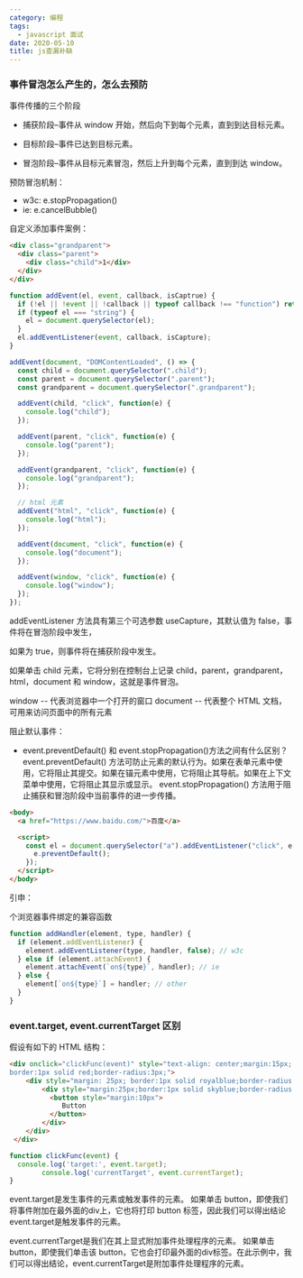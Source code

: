 ```yaml
---
category: 编程
tags:
  - javascript 面试
date: 2020-05-10
title: js查漏补缺
---
```




### 事件冒泡怎么产生的，怎么去预防

事件传播的三个阶段

- 捕获阶段–事件从 window 开始，然后向下到每个元素，直到到达目标元素。

- 目标阶段–事件已达到目标元素。

- 冒泡阶段–事件从目标元素冒泡，然后上升到每个元素，直到到达 window。

预防冒泡机制：

- w3c: e.stopPropagation()
- ie: e.cancelBubble()

自定义添加事件案例：

```html
<div class="grandparent">
  <div class="parent">
    <div class="child">1</div>
  </div>
</div>
```

```js
function addEvent(el, event, callback, isCaptrue) {
  if (!el || !event || !callback || typeof callback !== "function") return;
  if (typeof el === "string") {
    el = document.querySelector(el);
  }
  el.addEventListener(event, callback, isCapture);
}

addEvent(document, "DOMContentLoaded", () => {
  const child = document.querySelector(".child");
  const parent = document.querySelector(".parent");
  const grandparent = document.querySelector(".grandparent");

  addEvent(child, "click", function(e) {
    console.log("child");
  });

  addEvent(parent, "click", function(e) {
    console.log("parent");
  });

  addEvent(grandparent, "click", function(e) {
    console.log("grandparent");
  });

  // html 元素
  addEvent("html", "click", function(e) {
    console.log("html");
  });

  addEvent(document, "click", function(e) {
    console.log("document");
  });

  addEvent(window, "click", function(e) {
    console.log("window");
  });
});
```

addEventListener 方法具有第三个可选参数 useCapture，其默认值为 false，事件将在冒泡阶段中发生，

如果为 true，则事件将在捕获阶段中发生。

如果单击 child 元素，它将分别在控制台上记录 child，parent，grandparent，html，document 和 window，这就是事件冒泡。

window -- 代表浏览器中一个打开的窗口
document -- 代表整个 HTML 文档，可用来访问页面中的所有元素

阻止默认事件：

- event.preventDefault() 和 event.stopPropagation()方法之间有什么区别？
  event.preventDefault() 方法可防止元素的默认行为。如果在表单元素中使用，它将阻止其提交。如果在锚元素中使用，它将阻止其导航。如果在上下文菜单中使用，它将阻止其显示或显示。
  event.stopPropagation() 方法用于阻止捕获和冒泡阶段中当前事件的进一步传播。

```html
<body>
  <a href="https://www.baidu.com/">百度</a>

  <script>
    const el = document.querySelector("a").addEventListener("click", e => {
      e.preventDefault();
    });
  </script>
</body>
```

引申：

个浏览器事件绑定的兼容函数

```js
function addHandler(element, type, handler) {
  if (element.addEventListener) {
    element.addEventListener(type, handler, false); // w3c
  } else if (element.attachEvent) {
    element.attachEvent(`on${type}`, handler); // ie
  } else {
    element[`on${type}`] = handler; // other
  }
}
```

### event.target, event.currentTarget 区别

假设有如下的 HTML 结构：
```html
<div onclick="clickFunc(event)" style="text-align: center;margin:15px;
border:1px solid red;border-radius:3px;">
    <div style="margin: 25px; border:1px solid royalblue;border-radius:3px;">
        <div style="margin:25px;border:1px solid skyblue;border-radius:3px;">
          <button style="margin:10px">
             Button
          </button>
        </div>
    </div>
 </div>
```
```js
function clickFunc(event) {
  console.log('target:', event.target);
        console.log('currentTarget', event.currentTarget);
}
```
event.target是发生事件的元素或触发事件的元素。
如果单击 button，即使我们将事件附加在最外面的div上，它也将打印 button 标签，因此我们可以得出结论event.target是触发事件的元素。

event.currentTarget是我们在其上显式附加事件处理程序的元素。
如果单击 button，即使我们单击该 button，它也会打印最外面的div标签。在此示例中，我们可以得出结论，event.currentTarget是附加事件处理程序的元素。